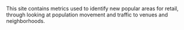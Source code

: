 This site contains metrics used to identify new popular areas for retail, through looking at population movement and traffic to venues and neighborhoods.
